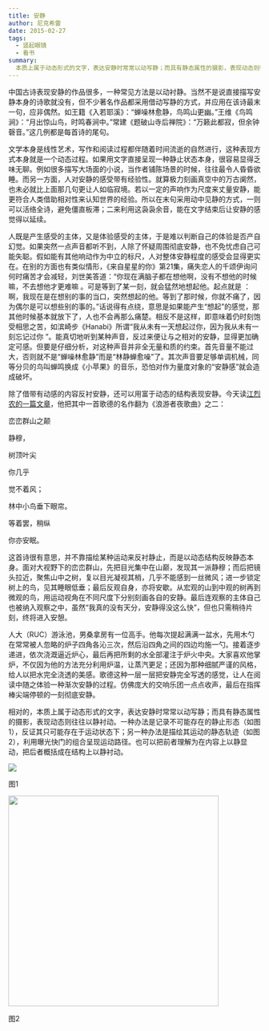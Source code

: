 ```yaml
---
title: 安静
author: 尼克希雷
date: 2015-02-27
tags:
  - 竖起眼镜
  - 看书
summary:
  本质上属于动态形式的文字，表达安静时常常以动写静；而具有静态属性的摄影，表现动态则往往以静衬动。
---
```


中国古诗表现安静的作品很多，一种常见方法是以动衬静。当然不是说直接描写安静本身的诗歌就没有，但不少著名作品都采用借动写静的方式，并应用在该诗最末一句，应非偶然。如王籍《入若耶溪》：“蝉噪林愈静，鸟鸣山更幽。”王维《鸟鸣涧》：“月出惊山鸟，时鸣春涧中。”常建《题破山寺后禅院》：“万籁此都寂，但余钟磬音。”这几例都是每首诗的尾句。

文学本身是线性艺术，写作和阅读过程都伴随着时间流逝的自然进行，这种表现方式本身就是一个动态过程。如果用文字直接呈现一种静止状态本身，很容易显得乏味无聊。例如很多描写大场面的小说，当作者铺陈场景的时候，往往最令人昏昏欲睡。而另一方面，人对安静的感受带有经验性。就算极力刻画真空中的万古阒然，也未必就比上面那几句更让人如临寂境。若以一定的声响作为尺度来丈量安静，能更符合人类借助相对性来认知世界的经验。所以在末句采用动中见静的方式，一则可以活络全诗，避免僵直板滞；二来利用这袅袅余音，能在文字结束后让安静的感觉得以延续。

人既是产生感受的主体，又是体验感受的主体，于是难以判断自己的体验是否产自幻觉。如果突然一点声音都听不到，人除了怀疑周围彻底安静，也不免忧虑自己可能失聪。假如能有其他响动作为中立的标尺，人对整体安静程度的感受会显得更实在。在别的方面也有类似情形，《来自星星的你》第21集，痛失恋人的千颂伊询问何时痛苦才会减轻，刘世美答道：“你现在满脑子都在想他啊，没有不想他的时候嘛，不去想他才更难嘛 。可是等到了某一刻，就会猛然地想起他。起点就是 ：啊，我现在是在想别的事的当口，突然想起的他。等到了那时候，你就不痛了，因为偶尔是可以想些别的事的。”话说得有点绕，意思是如果能产生“想起”的感觉，那其他时候基本就放下了，人也不会再那么痛楚。相反不是这样，即意味着仍时刻饱受相思之苦，如滨崎步《Hanabi》所谓“我从未有一天想起过你，因为我从未有一刻忘记过你 ”。能真切地听到某种声音，反过来便让与之相对的安静，显得更加确定可感。但要是仔细分析，对这种声音并非全无量和质的约束。首先音量不能过大，否则就不是“蝉噪林愈静”而是“林静蝉愈噪”了。其次声音要足够单调机械，同等分贝的鸟叫蝉鸣换成《小苹果》的音乐，恐怕对作为量度对象的“安静感”就会造成破坏。

除了借带有动感的内容反衬安静，还可以用富于动态的结构表现安静。今天读[江烈农的一篇文章](http://select.yeeyan.org/view/245405/270552)，他把其中一首歌德的名作翻为《浪游者夜歌曲》之二：

<div class="center-text">

峦峦群山之颠

静穆，

树顶叶尖

你几乎

觉不着风；

林中小鸟垂下眼帘。

等着罢，稍纵

你亦安眠。

</div>

这首诗很有意思，并不靠描绘某种运动来反衬静止，而是以动态结构反映静态本身。面对大视野下的峦峦群山，先把目光集中在山巅，发现其一派静穆；而后把镜头拉近，聚焦山中之树，复以目光凝视其梢，几乎不能感到一丝微风；进一步锁定树上的鸟，见其睡眼低垂；最后反观自身，亦将安歇。从宏观的山到中观的树再到微观的鸟，用运动视角在不同尺度下分别刻画各自的安静。最后连观察的主体自己也被纳入观察之中，虽然“我真的没有天分，安静得没这么快”，但也只需稍待片刻，终将进入安憩。

人大（RUC）游泳池，男桑拿房有一位高手。他每次提起满满一盆水，先用木勺在常常被人忽略的炉子四角各沁三次，然后沿四角之间的四边均施一勺。接着逐步递进，依次浇溉逼近炉心，最后再把所剩的水全部灌注于炉火中央。大家喜欢他掌炉，不仅因为他的方法充分利用炉温，让蒸汽更足；还因为那种细腻严谨的风格，给人以把水完全浇透的美感。歌德这种一层一层把安静完全写透的感觉，让人在阅读中随之体验一种渐次安静的过程。仿佛庞大的交响乐团一点点收声，最后在指挥棒尖端停顿的一刻彻底安静。

相对的，本质上属于动态形式的文字，表达安静时常常以动写静；而具有静态属性的摄影，表现动态则往往以静衬动。一种办法是记录不可能存在的静止形态（如图1），反证其只可能存在于运动状态下；另一种办法是描绘其运动的静态轨迹（如图2），利用曝光快门的组合呈现运动路径。也可以把前者理解为在内容上以静显动，把后者概括成在结构上以静衬动。

<img src="/quietude/image-1.jpg" class="center-image"></img>

<div class="center-text">

图1

</div>

<img src="/quietude/image-2.jpg" class="center-image" width="420"></img>

<div class="center-text">

图2

</div>